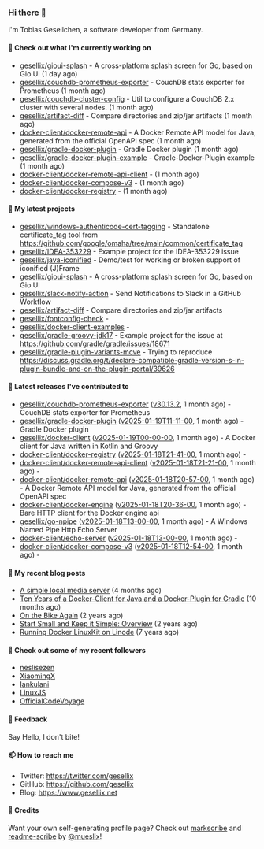 ### Hi there 👋

I'm Tobias Gesellchen, a software developer from Germany.

#### 👷 Check out what I'm currently working on

- [gesellix/gioui-splash](https://github.com/gesellix/gioui-splash) - A cross-platform splash screen for Go, based on Gio UI (1 day ago)
- [gesellix/couchdb-prometheus-exporter](https://github.com/gesellix/couchdb-prometheus-exporter) - CouchDB stats exporter for Prometheus (1 month ago)
- [gesellix/couchdb-cluster-config](https://github.com/gesellix/couchdb-cluster-config) - Util to configure a CouchDB 2.x cluster with several nodes. (1 month ago)
- [gesellix/artifact-diff](https://github.com/gesellix/artifact-diff) - Compare directories and zip/jar artifacts (1 month ago)
- [docker-client/docker-remote-api](https://github.com/docker-client/docker-remote-api) - A Docker Remote API model for Java, generated from the official OpenAPI spec (1 month ago)
- [gesellix/gradle-docker-plugin](https://github.com/gesellix/gradle-docker-plugin) - Gradle Docker plugin (1 month ago)
- [gesellix/gradle-docker-plugin-example](https://github.com/gesellix/gradle-docker-plugin-example) - Gradle-Docker-Plugin example (1 month ago)
- [docker-client/docker-remote-api-client](https://github.com/docker-client/docker-remote-api-client) -  (1 month ago)
- [docker-client/docker-compose-v3](https://github.com/docker-client/docker-compose-v3) -  (1 month ago)
- [docker-client/docker-registry](https://github.com/docker-client/docker-registry) -  (1 month ago)

#### 🌱 My latest projects

- [gesellix/windows-authenticode-cert-tagging](https://github.com/gesellix/windows-authenticode-cert-tagging) - Standalone certificate_tag tool from https://github.com/google/omaha/tree/main/common/certificate_tag
- [gesellix/IDEA-353229](https://github.com/gesellix/IDEA-353229) - Example project for the IDEA-353229 issue
- [gesellix/java-iconified](https://github.com/gesellix/java-iconified) - Demo/test for working or broken support of iconified (J)Frame
- [gesellix/gioui-splash](https://github.com/gesellix/gioui-splash) - A cross-platform splash screen for Go, based on Gio UI
- [gesellix/slack-notify-action](https://github.com/gesellix/slack-notify-action) - Send Notifications to Slack in a GitHub Workflow
- [gesellix/artifact-diff](https://github.com/gesellix/artifact-diff) - Compare directories and zip/jar artifacts
- [gesellix/fontconfig-check](https://github.com/gesellix/fontconfig-check) - 
- [gesellix/docker-client-examples](https://github.com/gesellix/docker-client-examples) - 
- [gesellix/gradle-groovy-jdk17](https://github.com/gesellix/gradle-groovy-jdk17) - Example project for the issue at https://github.com/gradle/gradle/issues/18671
- [gesellix/gradle-plugin-variants-mcve](https://github.com/gesellix/gradle-plugin-variants-mcve) - Trying to reproduce https://discuss.gradle.org/t/declare-compatible-gradle-version-s-in-plugin-bundle-and-on-the-plugin-portal/39626

#### 🔭 Latest releases I've contributed to

- [gesellix/couchdb-prometheus-exporter](https://github.com/gesellix/couchdb-prometheus-exporter) ([v30.13.2](https://github.com/gesellix/couchdb-prometheus-exporter/releases/tag/v30.13.2), 1 month ago) - CouchDB stats exporter for Prometheus
- [gesellix/gradle-docker-plugin](https://github.com/gesellix/gradle-docker-plugin) ([v2025-01-19T11-11-00](https://github.com/gesellix/gradle-docker-plugin/releases/tag/v2025-01-19T11-11-00), 1 month ago) - Gradle Docker plugin
- [gesellix/docker-client](https://github.com/gesellix/docker-client) ([v2025-01-19T00-00-00](https://github.com/gesellix/docker-client/releases/tag/v2025-01-19T00-00-00), 1 month ago) - A Docker client for Java written in Kotlin and Groovy
- [docker-client/docker-registry](https://github.com/docker-client/docker-registry) ([v2025-01-18T21-41-00](https://github.com/docker-client/docker-registry/releases/tag/v2025-01-18T21-41-00), 1 month ago) - 
- [docker-client/docker-remote-api-client](https://github.com/docker-client/docker-remote-api-client) ([v2025-01-18T21-21-00](https://github.com/docker-client/docker-remote-api-client/releases/tag/v2025-01-18T21-21-00), 1 month ago) - 
- [docker-client/docker-remote-api](https://github.com/docker-client/docker-remote-api) ([v2025-01-18T20-57-00](https://github.com/docker-client/docker-remote-api/releases/tag/v2025-01-18T20-57-00), 1 month ago) - A Docker Remote API model for Java, generated from the official OpenAPI spec
- [docker-client/docker-engine](https://github.com/docker-client/docker-engine) ([v2025-01-18T20-36-00](https://github.com/docker-client/docker-engine/releases/tag/v2025-01-18T20-36-00), 1 month ago) - Bare HTTP client for the Docker engine api
- [gesellix/go-npipe](https://github.com/gesellix/go-npipe) ([v2025-01-18T13-00-00](https://github.com/gesellix/go-npipe/releases/tag/v2025-01-18T13-00-00), 1 month ago) - A Windows Named Pipe Http Echo Server
- [docker-client/echo-server](https://github.com/docker-client/echo-server) ([v2025-01-18T13-00-00](https://github.com/docker-client/echo-server/releases/tag/v2025-01-18T13-00-00), 1 month ago) - 
- [docker-client/docker-compose-v3](https://github.com/docker-client/docker-compose-v3) ([v2025-01-18T12-54-00](https://github.com/docker-client/docker-compose-v3/releases/tag/v2025-01-18T12-54-00), 1 month ago) - 

#### 📜 My recent blog posts

- [A simple local media server](https://www.gesellix.net/posts/a-simple-local-media-server/) (4 months ago)
- [Ten Years of a Docker-Client for Java and a Docker-Plugin for Gradle](https://www.gesellix.net/posts/ten-years-docker-client-and-gradle-plugin/) (10 months ago)
- [On the Bike Again](https://www.gesellix.net/posts/on-the-bike-again/) (2 years ago)
- [Start Small and Keep it Simple: Overview](https://www.gesellix.net/posts/start-small-keep-it-simple--overview/) (2 years ago)
- [Running Docker LinuxKit on Linode](https://www.gesellix.net/posts/running-docker-linuxkit-on-linode/) (7 years ago)



#### 👯 Check out some of my recent followers

- [neslisezen](https://github.com/neslisezen)
- [XiaomingX](https://github.com/XiaomingX)
- [Iankulani](https://github.com/Iankulani)
- [LinuxJS](https://github.com/LinuxJS)
- [OfficialCodeVoyage](https://github.com/OfficialCodeVoyage)

#### 💬 Feedback

Say Hello, I don't bite!

#### 📫 How to reach me

- Twitter: https://twitter.com/gesellix
- GitHub: https://github.com/gesellix
- Blog: https://www.gesellix.net

#### 🙇 Credits

Want your own self-generating profile page? Check out [markscribe](https://github.com/muesli/markscribe)
and [readme-scribe](https://github.com/muesli/readme-scribe) by [@mueslix](https://twitter.com/mueslix)!
